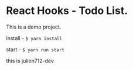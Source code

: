 
# React Hooks - Todo List.

This is a demo project.

install - `$ yarn install`

start -  `$ yarn run start`

<!-- test - `$ yarn run test` -->

<!-- build - `$ yarn run build` -->

this is julien712-dev

<!-- Co-authored-by: name julien712-dev
Co-authored-by: another-name miclejulien@gmail.com -->
